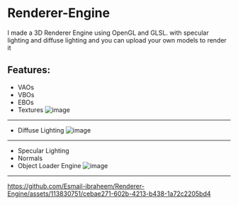 # Renderer-Engine
I made a 3D Renderer Engine using  OpenGL and GLSL.
with specular lighting and diffuse lighting and you can upload your own models to render it 

## Features:

- VAOs
- VBOs
- EBOs
- Textures
   ![image](https://github.com/Esmail-ibraheem/Renderer-Engine/assets/113830751/5c731ece-2086-43b5-a18c-b8cf76ffcdcd)
-----
- Diffuse Lighting
   ![image](https://github.com/Esmail-ibraheem/Renderer-Engine/assets/113830751/8e078260-8068-4aa6-a3fc-3f9fa60ff5aa)
-----
- Specular Lighting
- Normals
- Object Loader Engine
   ![image](https://github.com/Esmail-ibraheem/Renderer-Engine/assets/113830751/28ae317a-294d-4e63-80a5-e639ced7ce11)



-----

https://github.com/Esmail-ibraheem/Renderer-Engine/assets/113830751/cebae271-602b-4213-b438-1a72c2205bd4

